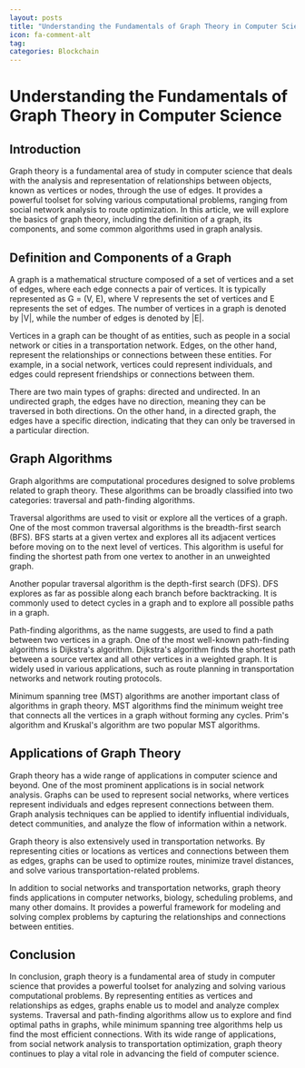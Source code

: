 ```yaml
---
layout: posts
title: "Understanding the Fundamentals of Graph Theory in Computer Science"
icon: fa-comment-alt
tag:      
categories: Blockchain
---
```



# Understanding the Fundamentals of Graph Theory in Computer Science

## Introduction

Graph theory is a fundamental area of study in computer science that deals with the analysis and representation of relationships between objects, known as vertices or nodes, through the use of edges. It provides a powerful toolset for solving various computational problems, ranging from social network analysis to route optimization. In this article, we will explore the basics of graph theory, including the definition of a graph, its components, and some common algorithms used in graph analysis.

## Definition and Components of a Graph

A graph is a mathematical structure composed of a set of vertices and a set of edges, where each edge connects a pair of vertices. It is typically represented as G = (V, E), where V represents the set of vertices and E represents the set of edges. The number of vertices in a graph is denoted by |V|, while the number of edges is denoted by |E|.

Vertices in a graph can be thought of as entities, such as people in a social network or cities in a transportation network. Edges, on the other hand, represent the relationships or connections between these entities. For example, in a social network, vertices could represent individuals, and edges could represent friendships or connections between them.

There are two main types of graphs: directed and undirected. In an undirected graph, the edges have no direction, meaning they can be traversed in both directions. On the other hand, in a directed graph, the edges have a specific direction, indicating that they can only be traversed in a particular direction.

## Graph Algorithms

Graph algorithms are computational procedures designed to solve problems related to graph theory. These algorithms can be broadly classified into two categories: traversal and path-finding algorithms.

Traversal algorithms are used to visit or explore all the vertices of a graph. One of the most common traversal algorithms is the breadth-first search (BFS). BFS starts at a given vertex and explores all its adjacent vertices before moving on to the next level of vertices. This algorithm is useful for finding the shortest path from one vertex to another in an unweighted graph.

Another popular traversal algorithm is the depth-first search (DFS). DFS explores as far as possible along each branch before backtracking. It is commonly used to detect cycles in a graph and to explore all possible paths in a graph.

Path-finding algorithms, as the name suggests, are used to find a path between two vertices in a graph. One of the most well-known path-finding algorithms is Dijkstra's algorithm. Dijkstra's algorithm finds the shortest path between a source vertex and all other vertices in a weighted graph. It is widely used in various applications, such as route planning in transportation networks and network routing protocols.

Minimum spanning tree (MST) algorithms are another important class of algorithms in graph theory. MST algorithms find the minimum weight tree that connects all the vertices in a graph without forming any cycles. Prim's algorithm and Kruskal's algorithm are two popular MST algorithms.

## Applications of Graph Theory

Graph theory has a wide range of applications in computer science and beyond. One of the most prominent applications is in social network analysis. Graphs can be used to represent social networks, where vertices represent individuals and edges represent connections between them. Graph analysis techniques can be applied to identify influential individuals, detect communities, and analyze the flow of information within a network.

Graph theory is also extensively used in transportation networks. By representing cities or locations as vertices and connections between them as edges, graphs can be used to optimize routes, minimize travel distances, and solve various transportation-related problems.

In addition to social networks and transportation networks, graph theory finds applications in computer networks, biology, scheduling problems, and many other domains. It provides a powerful framework for modeling and solving complex problems by capturing the relationships and connections between entities.

## Conclusion

In conclusion, graph theory is a fundamental area of study in computer science that provides a powerful toolset for analyzing and solving various computational problems. By representing entities as vertices and relationships as edges, graphs enable us to model and analyze complex systems. Traversal and path-finding algorithms allow us to explore and find optimal paths in graphs, while minimum spanning tree algorithms help us find the most efficient connections. With its wide range of applications, from social network analysis to transportation optimization, graph theory continues to play a vital role in advancing the field of computer science.